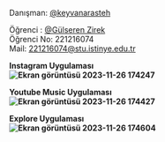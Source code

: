 Danışman: [@keyvanarasteh](https://github.com/keyvanarasteh)  
  
Öğrenci : [@Gülseren Zirek](https://github.com/gulserenzirek)  
Öğrenci No: 221216074  
Mail: [221216074@stu.istinye.edu.tr](mailto:221216074@stu.istinye.edu.tr)

<b>Instagram Uygulaması<b>
<br>
![Ekran görüntüsü 2023-11-26 174247](https://github.com/gulserenzirek/mobil_odev/assets/127668608/545caefe-f0a6-447c-b779-d3a66176cda1)

Youtube Music Uygulaması
<br>
![Ekran görüntüsü 2023-11-26 174427](https://github.com/gulserenzirek/mobil_odev/assets/127668608/684db42e-b0ee-44c5-b14d-99e0e5f023e2)

Explore Uygulaması
<br>
![Ekran görüntüsü 2023-11-26 174604](https://github.com/gulserenzirek/mobil_odev/assets/127668608/d93cfa0e-ec15-4417-a7ad-ac66f0a9ccf5)
